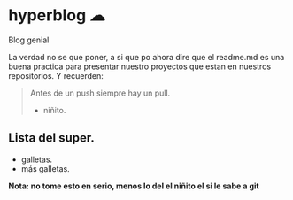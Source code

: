 # hyperblog ☁
Blog genial 

La verdad no se que poner, a si que po ahora dire que el readme.md es una buena practica para presentar nuestro proyectos que estan en nuestros repositorios. Y recuerden:

> Antes de un push siempre hay un pull.
> - niñito.


## Lista del super.

* galletas.
* más galletas. 


**Nota: no tome esto en serio, menos lo del el niñito el si le sabe a git**


